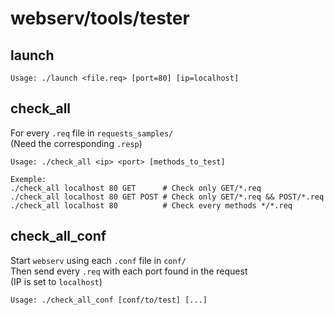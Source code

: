 # webserv/tools/tester

## launch

```
Usage: ./launch <file.req> [port=80] [ip=localhost]
```

## check_all

For every `.req` file in `requests_samples/` \
(Need the corresponding `.resp`)
```
Usage: ./check_all <ip> <port> [methods_to_test]

Exemple:
./check_all localhost 80 GET      # Check only GET/*.req
./check_all localhost 80 GET POST # Check only GET/*.req && POST/*.req
./check_all localhost 80          # Check every methods */*.req
```

## check_all_conf

Start `webserv` using each `.conf` file in `conf/` \
Then send every `.req` with each port found in the request \
(IP is set to `localhost`)
```
Usage: ./check_all_conf [conf/to/test] [...]
```
